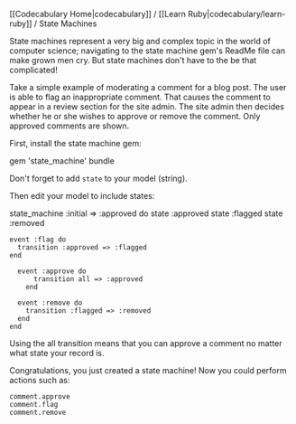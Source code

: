 [[Codecabulary Home|codecabulary]] / [[Learn Ruby|codecabulary/learn-ruby]] / State Machines

<!-- ---title: State Machines -->

State machines represent a very big and complex topic in the world of computer science; navigating to the state machine gem's ReadMe file can make grown men cry. But state machines don't have to the be that complicated!

Take a simple example of moderating a comment for a blog post. The user is able to flag an inappropriate comment. That causes the comment to appear in a review section for the site admin. The site admin then decides whether he or she wishes to approve or remove the comment. Only approved comments are shown.

First, install the state machine gem:

  gem 'state_machine'
  bundle

Don't forget to add <code>state</code> to your model (string).

Then edit your model to include states:

  state_machine :initial => :approved do
    state :approved
      state :flagged
      state :removed

    event :flag do
      transition :approved => :flagged
    end

      event :approve do
          transition all => :approved
        end

      event :remove do
        transition :flagged => :removed
      end
    end

  Using the all transition means that you can approve a comment no matter what state your record is.

  Congratulations, you just created a state machine! Now you could perform actions such as:

    comment.approve
    comment.flag
    comment.remove
